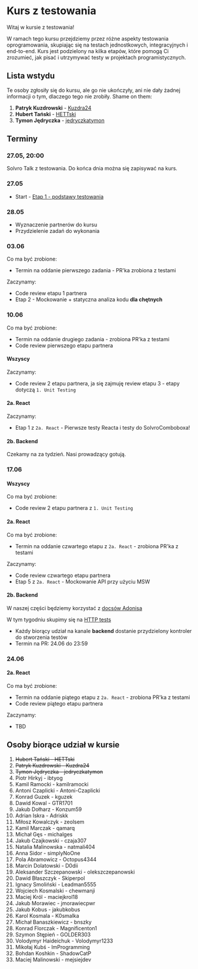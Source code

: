 # Kurs z testowania

Witaj w kursie z testowania!

W ramach tego kursu przejdziemy przez różne aspekty testowania oprogramowania, skupiając się na testach jednostkowych, integracyjnych i end-to-end. Kurs jest podzielony na kilka etapów, które pomogą Ci zrozumieć, jak pisać i utrzymywać testy w projektach programistycznych.

## Lista wstydu

Te osoby zgłosiły się do kursu, ale go nie ukończyły, ani nie dały żadnej informacji o tym, dlaczego tego nie zrobiły. Shame on them:

1. **Patryk Kuzdrowski** - [Kuzdra24](https://github.com/Kuzdra24)
1. **Hubert Tański** - [HETTski](https://github.com/HETTski)
1. **Tymon Jędryczka** - [jedryczkatymon](https://github.com/jedryczkatymon)

## Terminy

### 27.05, 20:00

Solvro Talk z testowania. Do końca dnia można się zapisywać na kurs.

### 27.05

- Start - [Etap 1 - podstawy testowania](./1.%20Unit%20testing/1.%20Basics/README.md)

### 28.05

- Wyznaczenie partnerów do kursu
- Przydzielenie zadań do wykonania

### 03.06

Co ma być zrobione:

- Termin na oddanie pierwszego zadania - PR'ka zrobiona z testami

Zaczynamy:

- Code review etapu 1 partnera
- Etap 2 - Mockowanie + statyczna analiza kodu **dla chętnych**

### 10.06

Co ma być zrobione:

- Termin na oddanie drugiego zadania - zrobiona PR'ka z testami
- Code review pierwszego etapu partnera

#### Wszyscy

Zaczynamy:

- Code review 2 etapu partnera, ja się zajmuję review etapu 3 - etapy dotyczą `1. Unit Testing`

#### 2a. React

Zaczynamy:

- Etap 1 z `2a. React` - Pierwsze testy Reacta i testy do SolvroComboboxa!

#### 2b. Backend

Czekamy na za tydzień. Nasi prowadzący gotują.

### 17.06

#### Wszyscy

Co ma być zrobione:

- Code review 2 etapu partnera z `1. Unit Testing`

#### 2a. React

Co ma być zrobione:

- Termin na oddanie czwartego etapu z `2a. React` - zrobiona PR'ka z testami

Zaczynamy:

- Code review czwartego etapu partnera
- Etap 5 z `2a. React` - Mockowanie API przy użyciu MSW

#### 2b. Backend

W naszej części będziemy korzystać z [docsów Adonisa](https://docs.adonisjs.com/guides/testing/introduction)

W tym tygodniu skupimy się na [HTTP tests](https://docs.adonisjs.com/guides/testing/http-tests)

- Każdy biorący udział na kanale <b>backend</b> dostanie przydzielony kontroler do stworzenia testów
- Termin na PR: 24.06 do 23:59

### 24.06

#### 2a. React

Co ma być zrobione:

- Termin na oddanie piątego etapu z `2a. React` - zrobiona PR'ka z testami
- Code review piątego etapu partnera

Zaczynamy:

- TBD

## Osoby biorące udział w kursie

1. ~~Hubert Tański - HETTski~~
1. ~~Patryk Kuzdrowski - Kuzdra24~~
1. ~~Tymon Jędryczka - jedryczkatymon~~
1. Piotr Hirkyj - ibtyog
1. Kamil Ramocki - kamilramocki
1. Antoni Czaplicki - Antoni-Czaplicki
1. Konrad Guzek - kguzek
1. Dawid Kowal - GTR1701
1. Jakub Dołharz - Konzum59
1. Adrian Iskra - Adriskk
1. Miłosz Kowalczyk - zeolsem
1. Kamil Marczak - qamarq
1. Michał Gęs - michalges
1. Jakub Czajkowski - czaja307
1. Natalia Malinowska - natmali404
1. Anna Sidor - simplyNoOne
1. Pola Abramowicz - Octopus4344
1. Marcin Dolatowski - D0dii
1. Aleksander Szczepanowski - olekszczepanowski
1. Dawid Błaszczyk - Skiperpol
1. Ignacy Smoliński - Leadman5555
1. Wojciech Kosmalski - chewmanji
1. Maciej Król - maciejkrol18
1. Jakub Morawiec - jmorawiecpwr
1. Jakub Kobus - jakubkobus
1. Karol Kosmala - K0smalka
1. Michał Banaszkiewicz - bnszky
1. Konrad Florczak - Magnificenton1
1. Szymon Stępień - GOLDER303
1. Volodymyr Haideichuk - Volodymyr1233
1. Mikołaj Kubś - lmProgramming
1. Bohdan Koshkin - ShadowCatP
1. Maciej Malinowski - mejsiejdev
